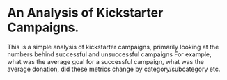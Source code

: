 # An Analysis of Kickstarter Campaigns.
This is a simple analysis of kickstarter campaigns, primarily looking at the numbers behind successful and unsuccessful campaigns
For example, what was the average goal for a successful campaign, what was the average donation, did these metrics change by category/subcategory etc. 
